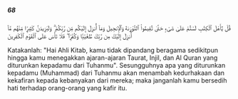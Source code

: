 ##### 68

<span class="ayah">قُلْ يَٰٓأَهْلَ ٱلْكِتَٰبِ لَسْتُمْ عَلَىٰ شَىْءٍ حَتَّىٰ تُقِيمُوا۟ ٱلتَّوْرَىٰةَ وَٱلْإِنجِيلَ وَمَآ أُنزِلَ إِلَيْكُم مِّن رَّبِّكُمْ ۗ وَلَيَزِيدَنَّ كَثِيرًۭا مِّنْهُم مَّآ أُنزِلَ إِلَيْكَ مِن رَّبِّكَ طُغْيَٰنًۭا وَكُفْرًۭا ۖ فَلَا تَأْسَ عَلَى ٱلْقَوْمِ ٱلْكَٰفِرِينَ</span>

<span class="ayah_translation">Katakanlah: "Hai Ahli Kitab, kamu tidak dipandang beragama sedikitpun hingga kamu menegakkan ajaran-ajaran Taurat, Injil, dan Al Quran yang diturunkan kepadamu dari Tuhanmu". Sesungguhnya apa yang diturunkan kepadamu (Muhammad) dari Tuhanmu akan menambah kedurhakaan dan kekafiran kepada kebanyakan dari mereka; maka janganlah kamu bersedih hati terhadap orang-orang yang kafir itu.</span>
